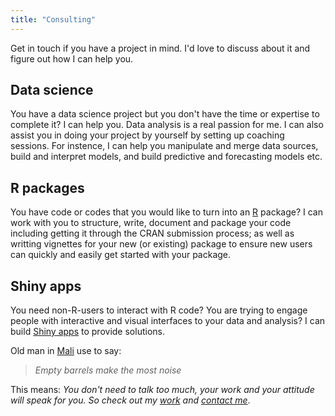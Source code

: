 ```yaml
---
title: "Consulting"
---
```


Get in touch if you have a project in mind. I'd love to discuss about it and figure out how I can help you.

## Data science

You have a data science project but you don't have the time or expertise to complete it? I can help you.
Data analysis is a real passion for me. I can also assist you in doing your project by yourself by setting up coaching sessions. For instence, I can help you manipulate and merge data sources, build and interpret models, and build predictive and forecasting models etc.

## R packages

You have code or codes that you would like to turn into an <a href= "https://www.r-project.org/" target = "_blank">R</a> package? I can work with you to structure, write, document and package your code including getting it through the CRAN submission process; as well as writting vignettes for your new (or existing) package to ensure new users can quickly and easily get started with your package.

## Shiny apps

You need non-R-users to interact with R code? You are trying to engage people with interactive and visual interfaces to your data and analysis? I can build <a href= "https://shiny.rstudio.com/" target = "_blank">Shiny apps</a> to provide solutions.

Old man in <a href= "https://en.wikipedia.org/wiki/Mali" target = "_blank">Mali</a> use to say:

> *Empty barrels make the most noise*

This means: *You don't need to talk too much, your work and your attitude will speak for you. So check out my [work](https://ngsanogo.com/projects) and [contact me](https://ngsanogo.com/contact)*.

